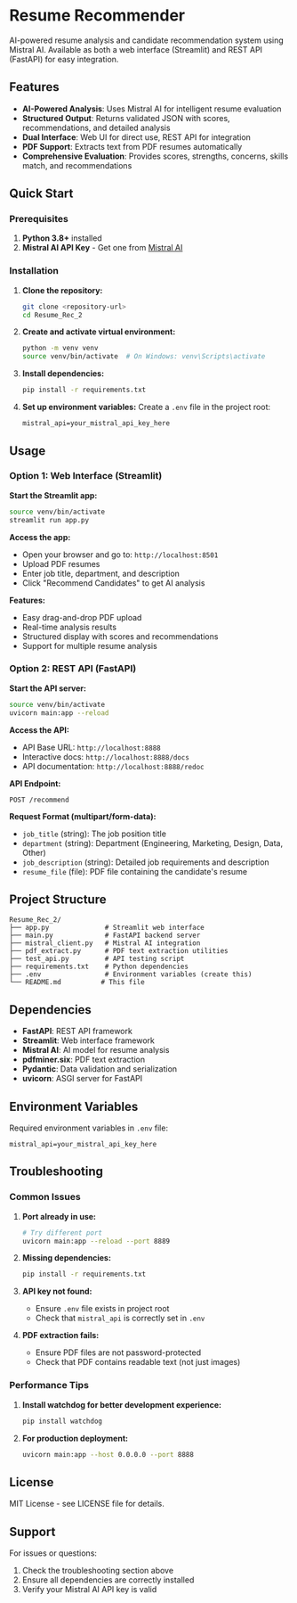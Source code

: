 # Resume Recommender

AI-powered resume analysis and candidate recommendation system using Mistral AI. Available as both a web interface (Streamlit) and REST API (FastAPI) for easy integration.

## Features

- **AI-Powered Analysis**: Uses Mistral AI for intelligent resume evaluation
- **Structured Output**: Returns validated JSON with scores, recommendations, and detailed analysis
- **Dual Interface**: Web UI for direct use, REST API for integration
- **PDF Support**: Extracts text from PDF resumes automatically
- **Comprehensive Evaluation**: Provides scores, strengths, concerns, skills match, and recommendations

## Quick Start

### Prerequisites

1. **Python 3.8+** installed
2. **Mistral AI API Key** - Get one from [Mistral AI](https://mistral.ai/)

### Installation

1. **Clone the repository:**

   ```bash
   git clone <repository-url>
   cd Resume_Rec_2
   ```

2. **Create and activate virtual environment:**

   ```bash
   python -m venv venv
   source venv/bin/activate  # On Windows: venv\Scripts\activate
   ```

3. **Install dependencies:**

   ```bash
   pip install -r requirements.txt
   ```

4. **Set up environment variables:**
   Create a `.env` file in the project root:
   ```env
   mistral_api=your_mistral_api_key_here
   ```

## Usage

### Option 1: Web Interface (Streamlit)

**Start the Streamlit app:**

```bash
source venv/bin/activate
streamlit run app.py
```

**Access the app:**

- Open your browser and go to: `http://localhost:8501`
- Upload PDF resumes
- Enter job title, department, and description
- Click "Recommend Candidates" to get AI analysis

**Features:**

- Easy drag-and-drop PDF upload
- Real-time analysis results
- Structured display with scores and recommendations
- Support for multiple resume analysis

### Option 2: REST API (FastAPI)

**Start the API server:**

```bash
source venv/bin/activate
uvicorn main:app --reload
```

**Access the API:**

- API Base URL: `http://localhost:8888`
- Interactive docs: `http://localhost:8888/docs`
- API documentation: `http://localhost:8888/redoc`

**API Endpoint:**

```
POST /recommend
```

**Request Format (multipart/form-data):**

- `job_title` (string): The job position title
- `department` (string): Department (Engineering, Marketing, Design, Data, Other)
- `job_description` (string): Detailed job requirements and description
- `resume_file` (file): PDF file containing the candidate's resume

## Project Structure

```
Resume_Rec_2/
├── app.py              # Streamlit web interface
├── main.py             # FastAPI backend server
├── mistral_client.py   # Mistral AI integration
├── pdf_extract.py      # PDF text extraction utilities
├── test_api.py         # API testing script
├── requirements.txt    # Python dependencies
├── .env                # Environment variables (create this)
└── README.md          # This file
```

## Dependencies

- **FastAPI**: REST API framework
- **Streamlit**: Web interface framework
- **Mistral AI**: AI model for resume analysis
- **pdfminer.six**: PDF text extraction
- **Pydantic**: Data validation and serialization
- **uvicorn**: ASGI server for FastAPI

## Environment Variables

Required environment variables in `.env` file:

```env
mistral_api=your_mistral_api_key_here
```

## Troubleshooting

### Common Issues

1. **Port already in use:**

   ```bash
   # Try different port
   uvicorn main:app --reload --port 8889
   ```

2. **Missing dependencies:**

   ```bash
   pip install -r requirements.txt
   ```

3. **API key not found:**

   - Ensure `.env` file exists in project root
   - Check that `mistral_api` is correctly set in `.env`

4. **PDF extraction fails:**
   - Ensure PDF files are not password-protected
   - Check that PDF contains readable text (not just images)

### Performance Tips

1. **Install watchdog for better development experience:**

   ```bash
   pip install watchdog
   ```

2. **For production deployment:**
   ```bash
   uvicorn main:app --host 0.0.0.0 --port 8888
   ```

## License

MIT License - see LICENSE file for details.

## Support

For issues or questions:

1. Check the troubleshooting section above
2. Ensure all dependencies are correctly installed
3. Verify your Mistral AI API key is valid
